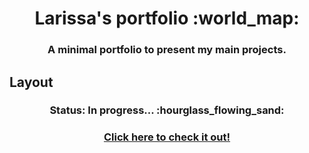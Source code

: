 <h1 align="center">
  Larissa's portfolio 	:world_map:
</h1>

<h3 align="center">A minimal portfolio to present my main projects.</h3 align="center">

## Layout
<h3 align="center">Status: In progress... :hourglass_flowing_sand:</h3>

<h3 align="center">
  <a href="https://larissas-portfolio.vercel.app/">Click here to check it out!</a>
</h3></br>
